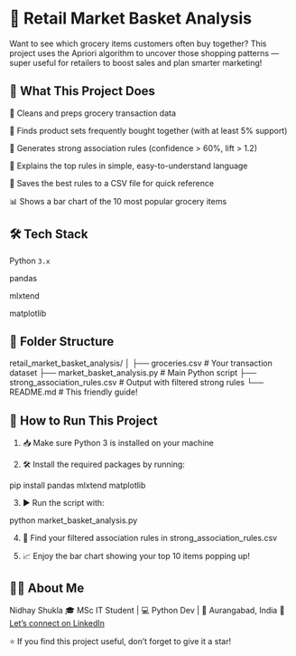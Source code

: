 # 🛒 Retail Market Basket Analysis

Want to see which grocery items customers often buy together? This project uses the Apriori algorithm to uncover those shopping patterns — super useful for retailers to boost sales and plan smarter marketing!



## 📌 What This Project Does

🧹 Cleans and preps grocery transaction data

🔎 Finds product sets frequently bought together (with at least 5% support)

📏 Generates strong association rules (confidence > 60%, lift > 1.2)

💬 Explains the top rules in simple, easy-to-understand language

💾 Saves the best rules to a CSV file for quick reference

📊 Shows a bar chart of the 10 most popular grocery items



## 🛠️ Tech Stack

Python `3.x`

pandas

mlxtend

matplotlib



## 📁 Folder Structure

retail_market_basket_analysis/
│
├── groceries.csv                   # Your transaction dataset
├── market_basket_analysis.py      # Main Python script
├── strong_association_rules.csv   # Output with filtered strong rules
└── README.md                      # This friendly guide!


## 🚀 How to Run This Project

1. 📥 Make sure Python 3 is installed on your machine


2. 🛠️ Install the required packages by running:

pip install pandas mlxtend matplotlib


3. ▶️ Run the script with:

python market_basket_analysis.py


4. 📂 Find your filtered association rules in strong_association_rules.csv


5. 📈 Enjoy the bar chart showing your top 10 items popping up!




## 👨‍💻 About Me

Nidhay Shukla
🎓 MSc IT Student | 💻 Python Dev | 📍 Aurangabad, India
🔗 [Let’s connect on LinkedIn](https://www.linkedin.com/in/nidhay-shukla-4326a0343)


⭐ If you find this project useful, don’t forget to give it a star!
